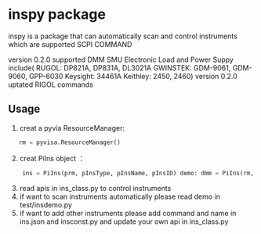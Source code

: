# inspy package

inspy is a package that can automatically scan and control instruments which are supported SCPI COMMAND

version 0.2.0 supported DMM SMU Electronic Load and Power Suppy include( RUGOL: DP821A, DP831A, DL3021A GWINSTEK: GDM-9061, GDM-9060, GPP-6030 Keysight: 34461A Keithley: 2450, 2460)
version 0.2.0 uptated RIGOL commands

## Usage

1. creat a pyvia ResourceManager: 
```python
   rm = pyvisa.ResourceManager()
```
2. creat PiIns object ：
```python
    ins = PiIns(prm, pInsType, pInsName, pInsID) demo: dmm = PiIns(rm, "DMM", "9061", 'USB0::0x2184::0x0059::<SN>::INSTR')
```
3. read apis in ins_class.py to control instruments
4. if want to scan instruments automatically please read demo in test/insdemo.py
5. if want to add other instruments please add command and name in ins.json and insconst.py and update your own api in ins_class.py
